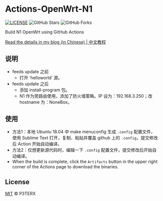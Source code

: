 # Actions-OpenWrt-N1

[![LICENSE](https://img.shields.io/github/license/mashape/apistatus.svg?style=flat-square&label=LICENSE)](https://github.com/P3TERX/Actions-OpenWrt/blob/master/LICENSE)
![GitHub Stars](https://img.shields.io/github/stars/P3TERX/Actions-OpenWrt.svg?style=flat-square&label=Stars&logo=github)
![GitHub Forks](https://img.shields.io/github/forks/P3TERX/Actions-OpenWrt.svg?style=flat-square&label=Forks&logo=github)

Build N1 OpenWrt using GitHub Actions

[Read the details in my blog (in Chinese) | 中文教程](https://p3terx.com/archives/build-openwrt-with-github-actions.html)

## 说明

- feeds update 之前
  - 打开 ‘helloworld’ 源。
- feeds update 之后
  - 添加 install-program 包。
  - N1 作为旁路由使用，添加了防火墙策略。IP 设为：192.168.3.250；改 hostname 为：NoneBox。
  
## 使用

- 方法1：本地 Ubuntu 18.04 中 make menuconfig 生成 `.config` 配置文件，使用 Sublime Text 打开，复制、粘贴并覆盖 github 上的 `.config`，提交修改后 Action 开始自动编译。
- 方法2：仅想更新源代码时，编辑一下 `.config` 配置文件，提交修改后开始自动编译。
- When the build is complete, click the `Artifacts` button in the upper right corner of the Actions page to download the binaries.

## License

[MIT](https://github.com/P3TERX/Actions-OpenWrt/blob/main/LICENSE) © P3TERX

